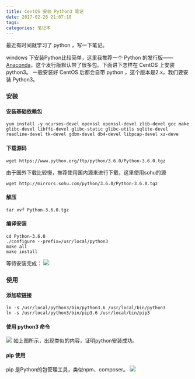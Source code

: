 ```yaml
---
title: CentOS 安装 Python3 笔记
date: 2017-02-28 21:07:10
tags:
categories: 笔记本
---
```


最近有时间就学习了 python ，写一下笔记。

windows 下安装Python比较简单，这里我推荐一个 Python 的发行版—— [Anaconda](https://www.continuum.io/downloads)，这个发行版默认带了很多包。下面讲下怎样在 CentOS 上安装 python3。
一般安装好 CentOS 后都会自带 python ，这个版本是2.x，我们要安装 Python3。

### 安装

#### 安装基础依赖包
```
yum install -y ncurses-devel openssl openssl-devel zlib-devel gcc make glibc-devel libffi-devel glibc-static glibc-utils sqlite-devel readline-devel tk-devel gdbm-devel db4-devel libpcap-devel xz-deve
```

#### 下载源码
```
wget https://www.python.org/ftp/python/3.6.0/Python-3.6.0.tgz
```
由于国外下载比较慢，推荐使用国内源来进行下载，这里使用sohu的源
```
wget http://mirrors.sohu.com/python/3.6.0/Python-3.6.0.tgz
```
#### 解压
```
tar xvf Python-3.6.0.tgz
```
#### 编译安装
```
cd Python-3.6.0
./configure --prefix=/usr/local/python3
make all
make install
```
等待安装完成：
![](/blog/images/20170228/install-success.jpg)

### 使用
#### 添加软链接
```
ln -s /usr/local/python3/bin/python3.6 /usr/local/bin/python3
ln -s /usr/local/python3/bin/pip3.6 /usr/local/bin/pip3
```

#### 使用 python3 命令
![](/blog/images/20170228/python-version.jpg)
如上图所示，出现类似的内容，证明python安装成功。

#### pip 使用
pip 是Python的包管理工具，类似npm、composer。
![](/blog/images/20170228/pip-install.jpg)
